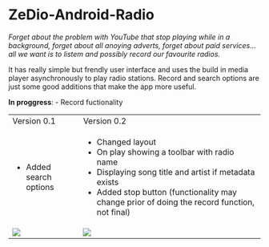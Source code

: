 # ZeDio-Android-Radio

<p><i>Forget about the problem with YouTube that stop playing while in a background, forget about all anoying adverts, forget about paid services... all we want is to listem and possibly record our favourite radios.</i></p>

It has really simple but frendly user interface and uses the build in media player asynchronously to play radio stations. Record and search options are just some good additions that make the app more useful.

<b>In proggress</b>:
        - Record fuctionality
        

<table style="border:0 !important">
        <tr>
                <td>Version 0.1</td>
                <td>Version 0.2</td>
        </tr>
        <tr>
                <td>
                        <ul>
                                <li> Added search options </li>
                        </ul>
                </td>
                <td>
                        <ul>
                                <li> Changed layout </li>
                                <li> On play showing a toolbar with radio name </li>
                                <li> Displaying song title and artist if metadata exists</li>
                                <li> Added stop button (functionality may change prior of doing the record function, not final) </li>
                        </ul>
                </td>
        </tr>
        <tr>
                <td><img src="https://i.gyazo.com/182945ea9be8deeb1d52bb08370c1d11.png"/></td>
                <td><img src="https://i.gyazo.com/06be95fe455a8b1e868b3cefcf6ca258.png"/></td>     
        </tr>
</table>



